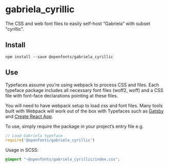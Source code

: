 
# gabriela_cyrillic

The CSS and web font files to easily self-host “Gabriela” with subset "cyrillic".

## Install

`npm install --save @openfonts/gabriela_cyrillic`

## Use

Typefaces assume you’re using webpack to process CSS and files. Each typeface
package includes all necessary font files (woff2, woff) and a CSS file with
font-face declarations pointing at these files.

You will need to have webpack setup to load css and font files. Many tools built
with Webpack will work out of the box with Typefaces such as [Gatsby](https://github.com/gatsbyjs/gatsby)
and [Create React App](https://github.com/facebookincubator/create-react-app).

To use, simply require the package in your project’s entry file e.g.

```javascript
// Load Gabriela typeface
require('@openfonts/gabriela_cyrillic')
```

Usage in SCSS:
```scss
@import "~@openfonts/gabriela_cyrillic/index.css";
```
